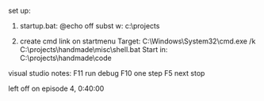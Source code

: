set up:
1) startup.bat:
@echo off
subst w: c:\projects

2) create cmd link on startmenu
Target:
C:\Windows\System32\cmd.exe /k C:\projects\handmade\misc\shell.bat
Start in:
C:\projects\handmade\code

visual studio notes:
F11 run debug
F10 one step
F5 next stop

left off on episode 4, 0:40:00
